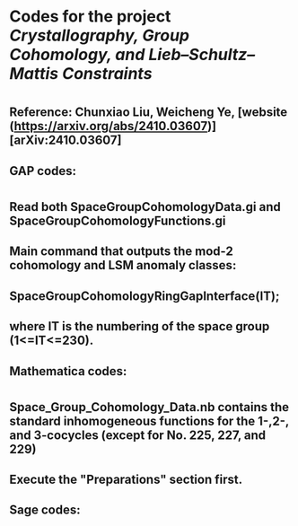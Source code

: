 # Codes for the project *Crystallography, Group Cohomology, and Lieb–Schultz–Mattis Constraints* 
# 
## Reference: Chunxiao Liu, Weicheng Ye, [website (https://arxiv.org/abs/2410.03607)][arXiv:2410.03607]

## GAP codes: 
#
## Read both SpaceGroupCohomologyData.gi and SpaceGroupCohomologyFunctions.gi
## Main command that outputs the mod-2 cohomology and LSM anomaly classes:
## SpaceGroupCohomologyRingGapInterface(IT);
## where IT is the numbering of the space group (1<=IT<=230).

## Mathematica codes:
#
## Space_Group_Cohomology_Data.nb contains the standard inhomogeneous functions for the 1-,2-, and 3-cocycles (except for No. 225, 227, and 229)
## Execute the "Preparations" section first.

## Sage codes:
#
